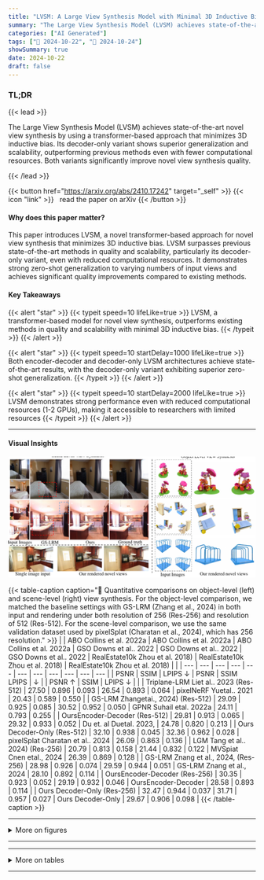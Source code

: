 ```yaml
---
title: "LVSM: A Large View Synthesis Model with Minimal 3D Inductive Bias"
summary: "The Large View Synthesis Model (LVSM) achieves state-of-the-art novel view synthesis by using a transformer-based approach that minimizes 3D inductive bias.  Its decoder-only variant shows superior ge....."
categories: ["AI Generated"]
tags: ["🔖 2024-10-22", "🤗 2024-10-24"]
showSummary: true
date: 2024-10-22
draft: false
---
```


### TL;DR


{{< lead >}}

The Large View Synthesis Model (LVSM) achieves state-of-the-art novel view synthesis by using a transformer-based approach that minimizes 3D inductive bias.  Its decoder-only variant shows superior generalization and scalability, outperforming previous methods even with fewer computational resources.  Both variants significantly improve novel view synthesis quality.

{{< /lead >}}


{{< button href="https://arxiv.org/abs/2410.17242" target="_self" >}}
{{< icon "link" >}} &nbsp; read the paper on arXiv
{{< /button >}}

#### Why does this paper matter?
This paper introduces LVSM, a novel transformer-based approach for novel view synthesis that minimizes 3D inductive bias.  LVSM surpasses previous state-of-the-art methods in quality and scalability, particularly its decoder-only variant, even with reduced computational resources.  It demonstrates strong zero-shot generalization to varying numbers of input views and achieves significant quality improvements compared to existing methods.
#### Key Takeaways

{{< alert "star" >}}
{{< typeit speed=10 lifeLike=true >}} LVSM, a transformer-based model for novel view synthesis, outperforms existing methods in quality and scalability with minimal 3D inductive bias. {{< /typeit >}}
{{< /alert >}}

{{< alert "star" >}}
{{< typeit speed=10 startDelay=1000 lifeLike=true >}} Both encoder-decoder and decoder-only LVSM architectures achieve state-of-the-art results, with the decoder-only variant exhibiting superior zero-shot generalization. {{< /typeit >}}
{{< /alert >}}

{{< alert "star" >}}
{{< typeit speed=10 startDelay=2000 lifeLike=true >}} LVSM demonstrates strong performance even with reduced computational resources (1-2 GPUs), making it accessible to researchers with limited resources {{< /typeit >}}
{{< /alert >}}

------
#### Visual Insights



![](figures/figures_2_0.png "🔼 Figure 1: LVSM supports feed-forward novel view synthesis from sparse posed image inputs (even from a single view) on both objects and scenes. LVSM achieves significant quality improvements compared with the previous SOTA method, i.e., GS-LRM (Zhang et al., 2024). (Please zoom in for more details.)")





{{< table-caption caption="🔽 Quantitative comparisons on object-level (left) and scene-level (right) view synthesis. For the object-level comparison, we matched the baseline settings with GS-LRM (Zhang et al., 2024) in both input and rendering under both resolution of 256 (Res-256) and resolution of 512 (Res-512). For the scene-level comparison, we use the same validation dataset used by pixelSplat (Charatan et al., 2024), which has 256 resolution." >}}
|  | ABO Collins et al. 2022a | ABO Collins et al. 2022a | ABO Collins et al. 2022a | GSO Downs et al.. 2022 | GSO Downs et al.. 2022 | GSO Downs et al.. 2022 | RealEstate10k Zhou et al. 2018) | RealEstate10k Zhou et al. 2018) | RealEstate10k Zhou et al. 2018) |  |
| --- | --- | --- | --- | --- | --- | --- | --- | --- | --- | --- |
| PSNR | SSIM | LPIPS ↓ | PSNR | SSIM LPIPS | ↓ |  | PSNR ↑ | SSIM | LPIPS ↓ |  |
| Triplane-LRM Liet al.. 2023 (Res-512) | 27.50 | 0.896 | 0.093 | 26.54 | 0.893 | 0.064 | pixelNeRF Yuetal.. 2021 | 20.43 | 0.589 | 0.550 |
| GS-LRM Zhangetai., 2024) (Res-512) | 29.09 | 0.925 | 0.085 | 30.52 | 0.952 | 0.050 | GPNR Suhail etal. 2022a | 24.11 | 0.793 | 0.255 |
| OursEncoder-Decoder (Res-512) | 29.81 | 0.913 | 0.065 | 29.32 | 0.933 | 0.052 | Du et. al Duetal. 2023, | 24.78 | 0.820 | 0.213 |
| Ours Decoder-Only (Res-512) | 32.10 | 0.938 | 0.045 | 32.36 | 0.962 | 0.028 | pixelSplat Charatan et al.. 2024 | 26.09 | 0.863 | 0.136 |
| LGM Tang et al.. 2024) (Res-256) | 20.79 | 0.813 | 0.158 | 21.44 | 0.832 | 0.122 | MVSpiat Cnen etal., 2024 | 26.39 | 0.869 | 0.128 |
| GS-LRM Znang et al., 2024, (Res-256) | 28.98 | 0.926 | 0.074 | 29.59 | 0.944 | 0.051 | GS-LRM Znang et al., 2024 | 28.10 | 0.892 | 0.114 |
| OursEncoder-Decoder (Res-256) | 30.35 | 0.923 | 0.052 | 29.19 | 0.932 | 0.046 | OursEncoder-Decoder | 28.58 | 0.893 | 0.114 |
| Ours Decoder-Only (Res-256) | 32.47 | 0.944 | 0.037 | 31.71 | 0.957 | 0.027 | Ours Decoder-Only | 29.67 | 0.906 | 0.098 |
{{< /table-caption >}}


------



<details>
<summary>More on figures
</summary>


![](figures/figures_4_0.png "🔼 LVSM model architecture. LVSM first patchifies the posed input images into tokens. The target view to be synthesized is represented by its Plücker ray embeddings and is also tokenized. The input view and target tokens are sent to a full transformer-based model to predict the tokens that are used to regress the target view pixels. We study two LVSM transformer architectures, as a Decoder-only architecture (left) and a Encoder-Decoder architecture (right).")

![](figures/figures_7_0.png "🔼 Figure 3: Object-level visual comparison at 512 resolution. Given 4 sparse input posed images (leftmost column), we compare our high-res object-level novel-view rendering results with two baselines: Instant3D's Triplane-LRM (Li et al., 2023) and GS-LRM (Res-512) (Zhang et al., 2024) . Both our Encoder-Decoder and Decoder-Only models exhibit fewer floaters (first example) and fewer blurry artifacts (second example), compared to the baselines. Our Decoder-Only model effectively handles complex geometry, including small holes (third example) and thin structures (fourth example). Additionally, it preserves the details of high-frequency texture (last example).")

![](figures/figures_8_0.png "🔼 Scene-level visual comparison. We evaluate our encoder-decoder and decoder-only models on scene-level view synthesis, comparing them against the prior leading baseline methods, namely pixelSplat (Charatan et al., 2024), MVSplat (Chen et al., 2024), and GS-LRM (Zhang et al., 2024). Our methods exhibit fewer texture and geometric artifacts, generate more accurate and realistic specular reflections, and are closer to the ground truth images.")

![](figures/figures_16_0.png "🔼 Figure 3: Object-level visual comparison at 512 resolution. Given 4 sparse input posed images (leftmost column), we compare our high-res object-level novel-view rendering results with two baselines: Instant3D’s Triplane-LRM (Li et al., 2023) and GS-LRM (Res-512) (Zhang et al., 2024) . Both our Encoder-Decoder and Decoder-Only models exhibit fewer floaters (first example) and fewer blurry artifacts (second example), compared to the baselines. Our Decoder-Only model effectively handles complex geometry, including small holes (third example) and thin structures (fourth example). Additionally, it preserves the details of high-frequency texture (last example).")


</details>

------







------

<details>
<summary>More on tables
</summary>


{{< table-caption caption="🔽 Quantitative comparisons on object-level (left) and scene-level (right) view synthesis. For the object-level comparison, we matched the baseline settings with GS-LRM (Zhang et al., 2024) in both input and rendering under both resolution of 256 (Res-256) and resolution of 512 (Res-512). For the scene-level comparison, we use the same validation dataset used by pixelSplat (Charatan et al., 2024), which has 256 resolution." >}}
|  | RealEstate10k Zhou et al. 2018) | RealEstate10k Zhou et al. 2018) | RealEstate10k Zhou et al. 2018) |
| --- | --- | --- | --- |
|  | PSNR ↑ | SSIM | LPIPS ↓ |
| Ours Encoder-Decoder (6 + 18) | 28.32 | 0.888 | 0.117 |
| Ours Encoder-Decoder (12 + 12) | 27.39 | 0.869 | 0.137 |
| Ours Encoder-Decoder (18 +6) | 26.80 | 0.855 | 0.152 |
| Ours Decoder-Only (24 layers) | 28.89 | 0.894 | 0.108 |
| Ours Decoder-Only (18 layers) | 28.77 | 0.892 | 0.109 |
| Ours Decoder-Only (12 layers) | 28.61 | 0.890 | 0.111 |
| Ours Decoder-Only (6 layers) | 27.62 | 0.869 | 0.129 |
{{< /table-caption >}}

{{< table-caption caption="🔽 Quantitative comparisons on object-level (left) and scene-level (right) view synthesis. For the object-level comparison, we matched the baseline settings with GS-LRM (Zhang et al., 2024) in both input and rendering under both resolution of 256 (Res-256) and resolution of 512 (Res-512). For the scene-level comparison, we use the same validation dataset used by pixelSplat (Charatan et al., 2024), which has 256 resolution." >}}
|  | GSO Downs et al. 2022 | GSO Downs et al. 2022 | GSO Downs et al. 2022 |
| --- | --- | --- | --- |
|  | PSNR ↑ | SSIM T | LPIPS ↓ |
| Ours Encoder-Decoder | 28.07 | 0.920 | 0.053 |
| Ours w/o latents' self-updating | 26.61 | 0.903 | 0.061 |
|  | RealEstate10k Zhou et al., 2018 | RealEstate10k Zhou et al., 2018 | RealEstate10k Zhou et al., 2018 |
|  | PSNR ↑ | SSIM� | LPIPS ↓ |
| Ours Decoder-Only | 29.67 | 0.906 | 0.098 |
| Ours w/ per-patch prediction | 28.98 | 0.897 | 0.103 |
{{< /table-caption >}}

{{< table-caption caption="🔽 Quantitative comparisons on object-level (left) and scene-level (right) view synthesis. For the object-level comparison, we matched the baseline settings with GS-LRM (Zhang et al., 2024) in both input and rendering under both resolution of 256 (Res-256) and resolution of 512 (Res-512). For the scene-level comparison, we use the same validation dataset used by pixelSplat (Charatan et al., 2024), which has 256 resolution." >}}
|  | GSO Downs et al., 2022 | GSO Downs et al., 2022 | GSO Downs et al., 2022 |
| --- | --- | --- | --- |
|  | PSNR ↑ | SSIMT | LPIPS ↓ |
| Ours Decoder-Only (24 layers) | 27.04 | 0.910 | 0.055 |
| Ours Decoder-Only (18 layers) | 26.81 | 0.907 | 0.057 |
| Ours Decoder-Only (12 layers) | 26.11 | 0.896 | 0.065 |
| Ours Decoder-Only (6 layers) | 24.15 | 0.865 | 0.092 |
{{< /table-caption >}}


</details>

------


